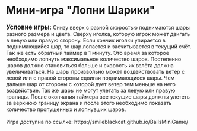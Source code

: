 <h1>Мини-игра "Лопни Шарики"</h1>
<b><big>Условие игры:</big></b> Снизу вверх с разной скоростью поднимаются шары разного размера и цвета.
Сверху иголка, которую игрок может двигать в левую или правую сторону.
Если кончик иголки упирается в поднимающийся шар, то шар лопается и засчитывается в текущий счёт.
Так же есть обратный таймер в 1 минуту. Это время за которое необходимо лопнуть максимальное количество шаров.
Постепенно шаров должно становиться больше и скорость их взлёта должна увеличиваться.
На шары произвольно может воздействовать ветер с левой или с правой стороны сдвигая поднимающиеся шары.
Чем дальше шар от стороны с которой дует ветер тем меньше на него воздействие. Так же шары не могут улетать за левую или правую границы.
После окончания таймера все текущие шары должны улететь за верхнюю границу экрана и после этого необходимо показать количество пропущенных и лопнувших шаров.
<br><br>
Игра доступна по ссылке: https://smileblackcat.github.io/BallsMiniGame/
